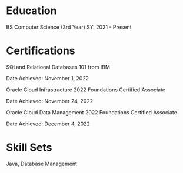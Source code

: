 # Education
BS Computer Science (3rd Year)
SY: 2021 - Present

# Certifications
SQl and Relational Databases 101 from IBM

Date Achieved: November 1, 2022

Oracle Cloud Infrastracture 2022 Foundations Certified Associate

Date Achieved: November 24, 2022

Oracle Cloud Data Management 2022 Foundations Certified Associate

Date Achieved: December 4, 2022

# Skill Sets
Java, Database Management
